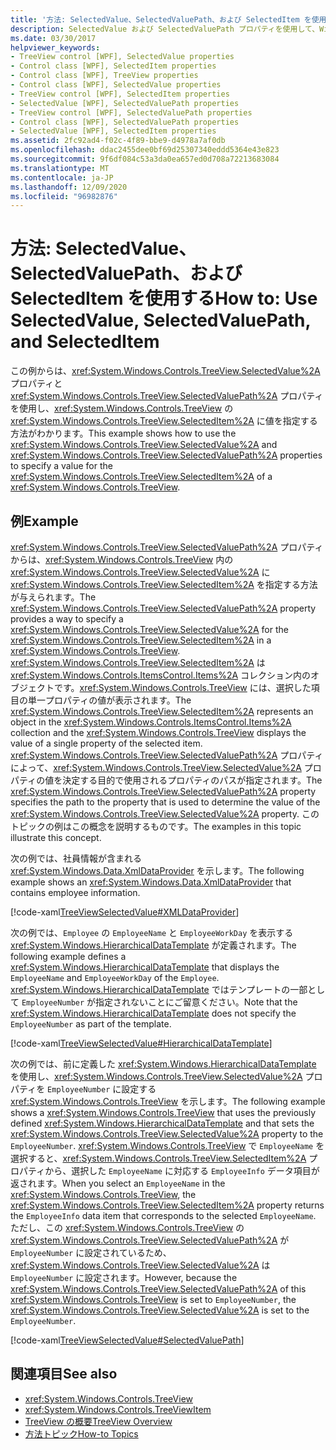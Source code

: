 ```yaml
---
title: '方法: SelectedValue、SelectedValuePath、および SelectedItem を使用する'
description: SelectedValue および SelectedValuePath プロパティを使用して、Windows Presentation Foundation TreeView の SelectedItem に値を指定する方法について学習します。
ms.date: 03/30/2017
helpviewer_keywords:
- TreeView control [WPF], SelectedValue properties
- Control class [WPF], SelectedItem properties
- Control class [WPF], TreeView properties
- Control class [WPF], SelectedValue properties
- TreeView control [WPF], SelectedItem properties
- SelectedValue [WPF], SelectedValuePath properties
- TreeView control [WPF], SelectedValuePath properties
- Control class [WPF], SelectedValuePath properties
- SelectedValue [WPF], SelectedItem properties
ms.assetid: 2fc92ad4-f02c-4f89-bbe9-d4978a7af0db
ms.openlocfilehash: ddac2455dee0bf69d25307340eddd5364e43e823
ms.sourcegitcommit: 9f6df084c53a3da0ea657ed0d708a72213683084
ms.translationtype: MT
ms.contentlocale: ja-JP
ms.lasthandoff: 12/09/2020
ms.locfileid: "96982876"
---
```

# <a name="how-to-use-selectedvalue-selectedvaluepath-and-selecteditem"></a><span data-ttu-id="f663a-103">方法: SelectedValue、SelectedValuePath、および SelectedItem を使用する</span><span class="sxs-lookup"><span data-stu-id="f663a-103">How to: Use SelectedValue, SelectedValuePath, and SelectedItem</span></span>
<span data-ttu-id="f663a-104">この例からは、<xref:System.Windows.Controls.TreeView.SelectedValue%2A> プロパティと <xref:System.Windows.Controls.TreeView.SelectedValuePath%2A> プロパティを使用し、<xref:System.Windows.Controls.TreeView> の <xref:System.Windows.Controls.TreeView.SelectedItem%2A> に値を指定する方法がわかります。</span><span class="sxs-lookup"><span data-stu-id="f663a-104">This example shows how to use the <xref:System.Windows.Controls.TreeView.SelectedValue%2A> and <xref:System.Windows.Controls.TreeView.SelectedValuePath%2A> properties to specify a value for the <xref:System.Windows.Controls.TreeView.SelectedItem%2A> of a <xref:System.Windows.Controls.TreeView>.</span></span>  
  
## <a name="example"></a><span data-ttu-id="f663a-105">例</span><span class="sxs-lookup"><span data-stu-id="f663a-105">Example</span></span>  
 <span data-ttu-id="f663a-106"><xref:System.Windows.Controls.TreeView.SelectedValuePath%2A> プロパティからは、<xref:System.Windows.Controls.TreeView> 内の <xref:System.Windows.Controls.TreeView.SelectedValue%2A> に <xref:System.Windows.Controls.TreeView.SelectedItem%2A> を指定する方法が与えられます。</span><span class="sxs-lookup"><span data-stu-id="f663a-106">The <xref:System.Windows.Controls.TreeView.SelectedValuePath%2A> property provides a way to specify a <xref:System.Windows.Controls.TreeView.SelectedValue%2A> for the <xref:System.Windows.Controls.TreeView.SelectedItem%2A> in a <xref:System.Windows.Controls.TreeView>.</span></span> <span data-ttu-id="f663a-107"><xref:System.Windows.Controls.TreeView.SelectedItem%2A> は <xref:System.Windows.Controls.ItemsControl.Items%2A> コレクション内のオブジェクトです。<xref:System.Windows.Controls.TreeView> には、選択した項目の単一プロパティの値が表示されます。</span><span class="sxs-lookup"><span data-stu-id="f663a-107">The <xref:System.Windows.Controls.TreeView.SelectedItem%2A> represents an object in the <xref:System.Windows.Controls.ItemsControl.Items%2A> collection and the <xref:System.Windows.Controls.TreeView> displays the value of a single property of the selected item.</span></span> <span data-ttu-id="f663a-108"><xref:System.Windows.Controls.TreeView.SelectedValuePath%2A> プロパティによって、<xref:System.Windows.Controls.TreeView.SelectedValue%2A> プロパティの値を決定する目的で使用されるプロパティのパスが指定されます。</span><span class="sxs-lookup"><span data-stu-id="f663a-108">The <xref:System.Windows.Controls.TreeView.SelectedValuePath%2A> property specifies the path to the property that is used to determine the value of the <xref:System.Windows.Controls.TreeView.SelectedValue%2A> property.</span></span> <span data-ttu-id="f663a-109">このトピックの例はこの概念を説明するものです。</span><span class="sxs-lookup"><span data-stu-id="f663a-109">The examples in this topic illustrate this concept.</span></span>  
  
 <span data-ttu-id="f663a-110">次の例では、社員情報が含まれる <xref:System.Windows.Data.XmlDataProvider> を示します。</span><span class="sxs-lookup"><span data-stu-id="f663a-110">The following example shows an <xref:System.Windows.Data.XmlDataProvider> that contains employee information.</span></span>  
  
 [!code-xaml[TreeViewSelectedValue#XMLDataProvider](~/samples/snippets/csharp/VS_Snippets_Wpf/TreeViewSelectedValue/CS/Window1.xaml#xmldataprovider)]  
  
 <span data-ttu-id="f663a-111">次の例では、`Employee` の `EmployeeName` と `EmployeeWorkDay` を表示する <xref:System.Windows.HierarchicalDataTemplate> が定義されます。</span><span class="sxs-lookup"><span data-stu-id="f663a-111">The following example defines a <xref:System.Windows.HierarchicalDataTemplate> that displays the `EmployeeName` and `EmployeeWorkDay` of the `Employee`.</span></span> <span data-ttu-id="f663a-112"><xref:System.Windows.HierarchicalDataTemplate> ではテンプレートの一部として `EmployeeNumber` が指定されないことにご留意ください。</span><span class="sxs-lookup"><span data-stu-id="f663a-112">Note that the <xref:System.Windows.HierarchicalDataTemplate> does not specify the `EmployeeNumber` as part of the template.</span></span>  
  
 [!code-xaml[TreeViewSelectedValue#HierarchicalDataTemplate](~/samples/snippets/csharp/VS_Snippets_Wpf/TreeViewSelectedValue/CS/Window1.xaml#hierarchicaldatatemplate)]  
  
 <span data-ttu-id="f663a-113">次の例では、前に定義した <xref:System.Windows.HierarchicalDataTemplate> を使用し、<xref:System.Windows.Controls.TreeView.SelectedValue%2A> プロパティを `EmployeeNumber` に設定する <xref:System.Windows.Controls.TreeView> を示します。</span><span class="sxs-lookup"><span data-stu-id="f663a-113">The following example shows a <xref:System.Windows.Controls.TreeView> that uses the previously defined <xref:System.Windows.HierarchicalDataTemplate> and that sets the <xref:System.Windows.Controls.TreeView.SelectedValue%2A> property to the `EmployeeNumber`.</span></span> <span data-ttu-id="f663a-114"><xref:System.Windows.Controls.TreeView> で `EmployeeName` を選択すると、<xref:System.Windows.Controls.TreeView.SelectedItem%2A> プロパティから、選択した `EmployeeName` に対応する `EmployeeInfo` データ項目が返されます。</span><span class="sxs-lookup"><span data-stu-id="f663a-114">When you select an `EmployeeName` in the <xref:System.Windows.Controls.TreeView>, the <xref:System.Windows.Controls.TreeView.SelectedItem%2A> property returns the `EmployeeInfo` data item that corresponds to the selected `EmployeeName`.</span></span> <span data-ttu-id="f663a-115">ただし、この <xref:System.Windows.Controls.TreeView> の <xref:System.Windows.Controls.TreeView.SelectedValuePath%2A> が `EmployeeNumber` に設定されているため、<xref:System.Windows.Controls.TreeView.SelectedValue%2A> は `EmployeeNumber` に設定されます。</span><span class="sxs-lookup"><span data-stu-id="f663a-115">However, because the <xref:System.Windows.Controls.TreeView.SelectedValuePath%2A> of this <xref:System.Windows.Controls.TreeView> is set to `EmployeeNumber`, the <xref:System.Windows.Controls.TreeView.SelectedValue%2A> is set to the `EmployeeNumber`.</span></span>  
  
 [!code-xaml[TreeViewSelectedValue#SelectedValuePath](~/samples/snippets/csharp/VS_Snippets_Wpf/TreeViewSelectedValue/CS/Window1.xaml#selectedvaluepath)]  
  
## <a name="see-also"></a><span data-ttu-id="f663a-116">関連項目</span><span class="sxs-lookup"><span data-stu-id="f663a-116">See also</span></span>

- <xref:System.Windows.Controls.TreeView>
- <xref:System.Windows.Controls.TreeViewItem>
- [<span data-ttu-id="f663a-117">TreeView の概要</span><span class="sxs-lookup"><span data-stu-id="f663a-117">TreeView Overview</span></span>](treeview-overview.md)
- [<span data-ttu-id="f663a-118">方法トピック</span><span class="sxs-lookup"><span data-stu-id="f663a-118">How-to Topics</span></span>](treeview-how-to-topics.md)
